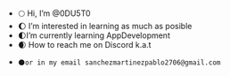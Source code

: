 - 🌕 Hi, I’m @0DU5T0
-  🌔 I’m interested in learning as much as posible
-   🌓I’m currently learning AppDevelopment
-    🌒 How to reach me on Discord k.a.t
-     🌑or in my email sanchezmartinezpablo2706@gmail.com
